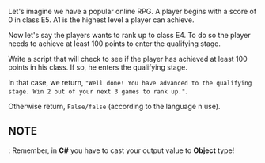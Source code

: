 Let's imagine we have a popular online RPG. A player begins with a score of 0 in class E5. A1 is the highest level a player can achieve.

Now let's say the players wants to rank up to class E4. To do so the player needs to achieve at least 100 points to enter the qualifying stage.

Write a script that will check to see if the player has achieved at least 100 points in his class. If so, he enters the qualifying stage. 

In that case, we return, ```"Well done! You have advanced to the qualifying stage. Win 2 out of your next 3 games to rank up."```.

Otherwise return, ```False/false``` (according to the language n use).

<h2>NOTE</h1>:  Remember, in <b>C#</b> you have to cast your output value to <b>Object</b> type!